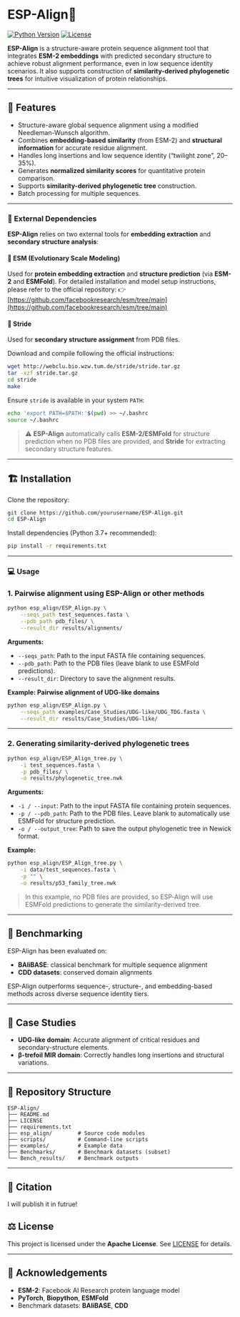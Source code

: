 # ESP-Align🧬

[![Python Version](https://img.shields.io/badge/python-3.7%2B-blue.svg)]()
[![License](https://img.shields.io/badge/License-Apache_2.0-blue.svg)](https://github.com/Sasas-Lss/ESP-Align/blob/main/LICENSE)


**ESP-Align** is a structure-aware protein sequence alignment tool that integrates **ESM-2 embeddings** with predicted secondary structure to achieve robust alignment performance, even in low sequence identity scenarios. It also supports construction of **similarity-derived phylogenetic trees** for intuitive visualization of protein relationships.

---

## 📌 Features

- Structure-aware global sequence alignment using a modified Needleman-Wunsch algorithm.
- Combines **embedding-based similarity** (from ESM-2) and **structural information** for accurate residue alignment.
- Handles long insertions and low sequence identity (“twilight zone”, 20–35%).
- Generates **normalized similarity scores** for quantitative protein comparison.
- Supports **similarity-derived phylogenetic tree** construction.
- Batch processing for multiple sequences.

---

### 🔧 External Dependencies

**ESP-Align** relies on two external tools for **embedding extraction** and **secondary structure analysis**:


#### 🧠 ESM (Evolutionary Scale Modeling)

Used for **protein embedding extraction** and **structure prediction** (via **ESM-2** and **ESMFold**).
For detailed installation and model setup instructions, please refer to the official repository:
👉 [https://github.com/facebookresearch/esm/tree/main](https://github.com/facebookresearch/esm/tree/main)


#### 🧩 Stride

Used for **secondary structure assignment** from PDB files.

Download and compile following the official instructions:

```bash
wget http://webclu.bio.wzw.tum.de/stride/stride.tar.gz
tar -xzf stride.tar.gz
cd stride
make
```

Ensure `stride` is available in your system `PATH`:

```bash
echo 'export PATH=$PATH:'$(pwd) >> ~/.bashrc
source ~/.bashrc
```

> ⚠️ **ESP-Align** automatically calls **ESM-2/ESMFold** for structure prediction when no PDB files are provided, and **Stride** for extracting secondary structure features.

---

## 🏗️ Installation

Clone the repository:

```bash
git clone https://github.com/yourusername/ESP-Align.git
cd ESP-Align
````

Install dependencies (Python 3.7+ recommended):

```bash
pip install -r requirements.txt
```

---

### 💻 Usage

### 1. Pairwise alignment using ESP-Align or other methods

```bash
python esp_align/ESP_Align.py \
    --seqs_path test_sequences.fasta \
    --pdb_path pdb_files/ \
    --result_dir results/alignments/
```

**Arguments:**

* `--seqs_path`: Path to the input FASTA file containing sequences.
* `--pdb_path`: Path to the PDB files (leave blank to use ESMFold predictions).
* `--result_dir`: Directory to save the alignment results.


**Example: Pairwise alignment of UDG-like domains**


```bash
python esp_align/ESP_Align.py \
    --seqs_path examples/Case_Studies/UDG-like/UDG_TDG.fasta \
    --result_dir results/Case_Studies/UDG-like/
```
---

### 2. Generating similarity-derived phylogenetic trees

```bash
python esp_align/ESP_Align_tree.py \
    -i test_sequences.fasta \
    -p pdb_files/ \
    -o results/phylogenetic_tree.nwk
```

**Arguments:**

* `-i / --input`: Path to the input FASTA file containing protein sequences.
* `-p / --pdb_path`: Path to the PDB files. Leave blank to automatically use ESMFold for structure prediction.
* `-o / --output_tree`: Path to save the output phylogenetic tree in Newick format.

**Example:**

```bash
python esp_align/ESP_Align_tree.py \
    -i data/test_sequences.fasta \
    -p "" \
    -o results/p53_family_tree.nwk
```

> In this example, no PDB files are provided, so ESP‑Align will use ESMFold predictions to generate the similarity-derived tree.

---

## 🧪 Benchmarking

ESP-Align has been evaluated on:

* **BAliBASE**: classical benchmark for multiple sequence alignment
* **CDD datasets**: conserved domain alignments

ESP-Align outperforms sequence-, structure-, and embedding-based methods across diverse sequence identity tiers.

---

## 🧩 Case Studies

* **UDG-like domain**: Accurate alignment of critical residues and secondary-structure elements.
* **β-trefoil MIR domain**: Correctly handles long insertions and structural variations.

---

## 📂 Repository Structure

```
ESP-Align/
├── README.md
├── LICENSE
├── requirements.txt
├── esp_align/        # Source code modules
├── scripts/          # Command-line scripts
├── examples/         # Example data
├── Benchmarks/       # Benchmark datasets (subset)
└── Bench_results/    # Benchmark outputs
```

---

## 📄 Citation

I will publish it in futrue!

## ⚖️ License

This project is licensed under the **Apache License**. See [LICENSE](https://github.com/Sasas-Lss/ESP-Align/blob/main/LICENSE) for details.

---

## 📌 Acknowledgements

* **ESM-2**: Facebook AI Research protein language model
* **PyTorch**, **Biopython**, **ESMFold**
* Benchmark datasets: **BAliBASE**, **CDD**
